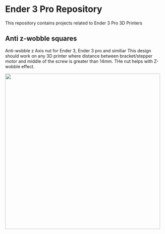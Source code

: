 # Ender 3 Pro Repository

This repository contains projects related to Ender 3 Pro 3D Printers

## Anti z-wobble squares

Anti-wobble z Axis nut for Ender 3, Ender 3 pro and similiar
This design should work on any 3D printer where distance between bracket/stepper motor and middle of the screw is greater than 14mm. THe nut helps with Z-wobble effect.

<img width=500 src="">

